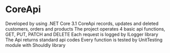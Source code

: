 # CoreApi 
Developed by using .NET Core 3.1
CoreApi records, updates and deleted customers, orders and products
The project operates 4 basic api functions, GET, PUT, PATCH and DELETE
Each request is logged by ILogger library
The Api returns standard api codes
Every function is tested by UnitTesting module with Shouldly library
